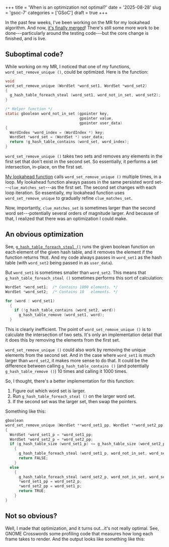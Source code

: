 +++
title      = 'When is an optimization not optimal?'
date       = '2025-08-28'
slug       = 'gsoc-7'
categories = ['GSoC']
draft      = true
+++

In the past few weeks, I've been working on the MR for my lookahead algorithm. And now, [it's finally merged](https://gitlab.gnome.org/jrb/crosswords/-/merge_requests/273)! There's still some more work to be done---particularly around the testing code---but the core change is finished, and is live.


## Suboptimal code?

While working on my MR, I noticed that one of my functions, `word_set_remove_unique ()`, could be optimized. Here is the function:
```c
void
word_set_remove_unique (WordSet *word_set1, WordSet *word_set2)
{
  g_hash_table_foreach_steal (word_set1, word_not_in_set, word_set2);
}

/* Helper function */
static gboolean word_not_in_set (gpointer key,
                                 gpointer value,
                                 gpointer user_data)
{
  WordIndex *word_index = (WordIndex *) key;
  WordSet *word_set = (WordSet *) user_data;
  return !g_hash_table_contains (word_set, word_index);
}
```

`word_set_remove_unique ()` takes two sets and removes any elements in the first set that don't exist in the second set. So essentially, it performs a set intersection, in-place, on the first set.

[My lookahead function](https://gitlab.gnome.org/jrb/crosswords/-/blob/d80c5792235e348348c9438e19b9a6bcdc20966b/src/clue-matches.c#L169) calls `word_set_remove_unique ()` multiple times, in a loop. My lookahead function always passes in the same persisted word set---`clue_matches_set`---as the first set. The second set changes with each loop iteration. So essentially, my lookahead function uses `word_set_remove_unique` to gradually refine `clue_matches_set`.

Now, importantly, `clue_matches_set` is sometimes larger than the second word set---potentially several orders of magnitude larger. And because of that, I realized that there was an optimization I could make.


## An obvious optimization

See, [`g_hash_table_foreach_steal ()`](https://docs.gtk.org/glib/type_func.HashTable.foreach_steal.html) runs the given boolean function on each element of the given hash table, and it removes the element if the function returns `TRUE`. And my code always passes in `word_set1` as the hash table (with `word_set2` being passed in as `user_data`).

But `word_set1` is sometimes smaller than `word_set2`. This means that `g_hash_table_foreach_steal ()` sometimes performs this sort of calculation:
```c
WordSet *word_set1;  /* Contains 1000 elements. */
WordSet *word_set2;  /* Contains 10   elements. */

for (word : word_set1)
  {
    if (!g_hash_table_contains (word_set2, word))
      g_hash_table_remove (word_set1, word);
  }
```

This is clearly inefficient. The point of `word_set_remove_unique ()` is to calculate the intersection of two sets. It's only an implementation detail that it does this by removing the elements from the first set.

`word_set_remove_unique ()` could also work by removing the unique elements from the second set. And in the case where `word_set1` is much larger than `word_set2`, it makes more sense to do that. It could be the difference between calling `g_hash_table_contains ()` (and potentially `g_hash_table_remove ()`) 10 times and calling it 1000 times.

So, I thought, there's a better implementation for this function:
1. Figure out which word set is larger.
2. Run `g_hash_table_foreach_steal ()` on the larger word set.
3. If the second set was the larger set, then swap the pointers.

Something like this:
```c
gboolean
word_set_remove_unique (WordSet **word_set1_pp, WordSet **word_set2_pp)
{
  WordSet *word_set1_p = *word_set1_pp;
  WordSet *word_set2_p = *word_set2_pp;
  if (g_hash_table_size (word_set1_p) <= g_hash_table_size (word_set2_p))
    {
      g_hash_table_foreach_steal (word_set1_p, word_not_in_set, word_set2_p);
      return FALSE;
    }
  else
    {
      g_hash_table_foreach_steal (word_set2_p, word_not_in_set, word_set1_p);
      *word_set1_pp = word_set2_p;
      *word_set2_pp = word_set1_p;
      return TRUE;
    }
}
```


## Not so obvious?

Well, I made that optimization, and it turns out...it's not really optimal. See, GNOME Crosswords some profiling code that measures how long each frame takes to render. And the output looks like something like this:
```
``` 


